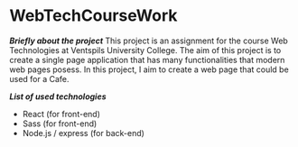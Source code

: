 # WebTechCourseWork
*****Briefly about the project*****
This project is an assignment for the course Web Technologies at Ventspils University College.
The aim of this project is to create a single page application that has many functionalities that modern web pages posess.
In this project, I aim to create a web page that could be used for a Cafe. 


*****List of used technologies*****
* React (for front-end)
* Sass (for front-end)
* Node.js / express (for back-end)
